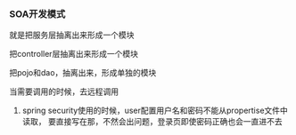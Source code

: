 ### SOA开发模式

就是把服务层抽离出来形成一个模块

把controller层抽离出来形成一个模块

把pojo和dao，抽离出来，形成单独的模块

当需要调用的时候，去远程调用

1. spring security使用的时候，user配置用户名和密码不能从propertise文件中读取，
    要直接写在那，不然会出问题，登录页即使密码正确也会一直进不去